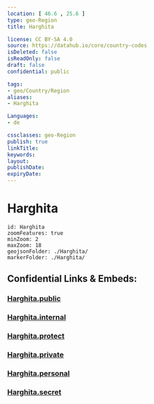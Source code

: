 ```yaml
---
location: [ 46.6 , 25.6 ] 
type: geo-Region
title: Harghita

license: CC BY-SA 4.0
source: https://datahub.io/core/country-codes
isDeleted: false
isReadOnly: false
draft: false
confidential: public

tags:
- geo/Country/Region
aliases:
- Harghita

Languages:
- de

cssclasses: geo-Region
publish: true
linkTitle: 
keywords: 
layout: 
publishDate: 
expiryDate: 
---
```


# Harghita

```leaflet
id: Harghita
zoomFeatures: true 
minZoom: 2 
maxZoom: 18
geojsonFolder: ./Harghita/
markerFolder: ./Harghita/
```


## Confidential Links & Embeds: 

### [Harghita.public](/_public/\Earth\Continent\Europe\Europe~East\Romania\Regions~Romania\Romania~CentruHarghita.public.md) 

### [Harghita.internal](/_internal/\Earth\Continent\Europe\Europe~East\Romania\Regions~Romania\Romania~CentruHarghita.internal.md) 

### [Harghita.protect](/_protect/\Earth\Continent\Europe\Europe~East\Romania\Regions~Romania\Romania~CentruHarghita.protect.md) 

### [Harghita.private](/_private/\Earth\Continent\Europe\Europe~East\Romania\Regions~Romania\Romania~CentruHarghita.private.md) 

### [Harghita.personal](/_personal/\Earth\Continent\Europe\Europe~East\Romania\Regions~Romania\Romania~CentruHarghita.personal.md) 

### [Harghita.secret](/_secret/\Earth\Continent\Europe\Europe~East\Romania\Regions~Romania\Romania~CentruHarghita.secret.md)

